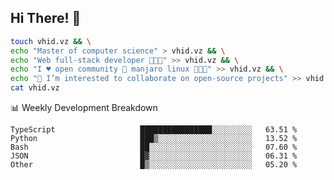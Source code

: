 ## Hi There! 👋

```sh
touch vhid.vz && \
echo "Master of computer science" > vhid.vz && \
echo "Web full-stack developer 🙈🙉🙊" >> vhid.vz && \
echo "I ♥️ open community 🎯 manjaro linux 🎉🐍🥳" >> vhid.vz && \
echo "👯 I’m interested to collaborate on open-source projects" >> vhid.vz && \
cat vhid.vz
```
:bar_chart: Weekly Development Breakdown

<!--START_SECTION:waka-->

```text
TypeScript                   ████████████████░░░░░░░░░   63.51 %
Python                       ███▒░░░░░░░░░░░░░░░░░░░░░   13.52 %
Bash                         ██░░░░░░░░░░░░░░░░░░░░░░░   07.60 %
JSON                         █▓░░░░░░░░░░░░░░░░░░░░░░░   06.31 %
Other                        █▒░░░░░░░░░░░░░░░░░░░░░░░   05.20 %
```

<!--END_SECTION:waka-->
